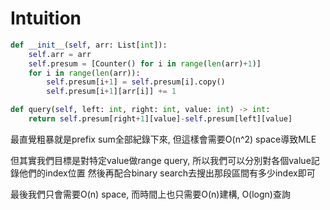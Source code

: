 # Intuition

```py
def __init__(self, arr: List[int]):
    self.arr = arr
    self.presum = [Counter() for i in range(len(arr)+1)]
    for i in range(len(arr)):
        self.presum[i+1] = self.presum[i].copy()
        self.presum[i+1][arr[i]] += 1

def query(self, left: int, right: int, value: int) -> int:
    return self.presum[right+1][value]-self.presum[left][value]
```
最直覺粗暴就是prefix sum全部紀錄下來, 但這樣會需要O(n^2) space導致MLE


但其實我們目標是對特定value做range query, 所以我們可以分別對各個value記錄他們的index位置
然後再配合binary search去搜出那段區間有多少index即可

最後我們只會需要O(n) space, 而時間上也只需要O(n)建構, O(logn)查詢